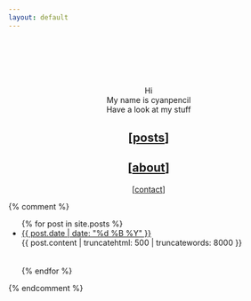 ```yaml
---
layout: default
---
```



<div style="margin-top:20%">
<center>
Hi
<br/>
My name is cyanpencil
<br/>
Have a look at my stuff
<br/>

[<a href="{{ site.baseurl }}/posts">posts</a>]
-
[<a href="{{ site.baseurl }}/about">about</a>]
-
[<a href="{{ site.baseurl }}/contact">contact</a>]
</center>
</div>





{% comment %}
<ul class="entries">
  {% for post in site.posts %}
  <li>
    <a href="{{ site.baseurl }}{{ post.url }}">
	{{ post.date | date: "%d %B %Y" }}
	</a>
    <!--<h1>{{ post.title }}</h1></a>-->
    <div>{{ post.content | truncatehtml: 500 | truncatewords: 8000 }}</div>
	<br>
	<br>
  </li>
  {% endfor %}
</ul>
{% endcomment %}
